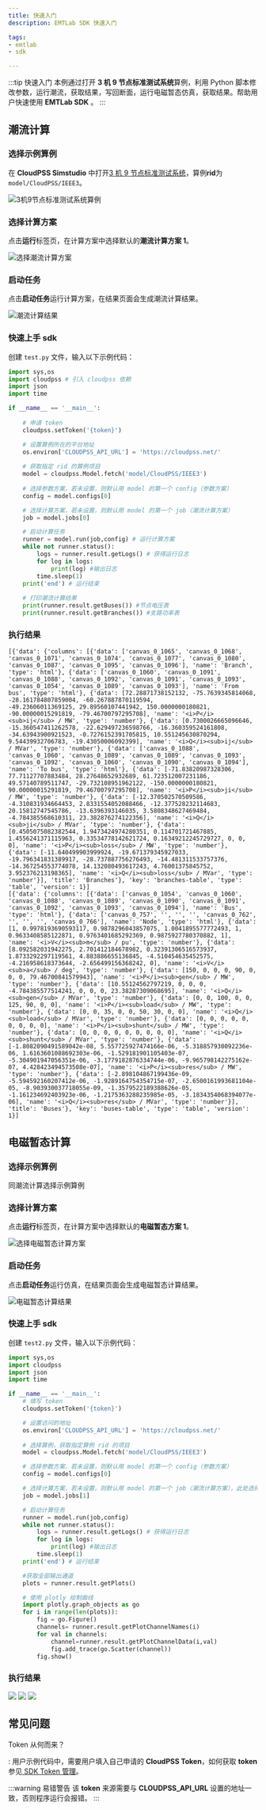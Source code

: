 ```yaml
---
title: 快速入门
description: EMTLab SDK 快速入门

tags:
- emtlab
- sdk

---
```


:::tip 快速入门
本例通过打开 **3 机 9 节点标准测试系统**算例，利用 Python 脚本修改参数，运行潮流，获取结果，写回断面，运行电磁暂态仿真，获取结果。帮助用户快速使用 **EMTLab SDK** 。
:::

## 潮流计算

### 选择示例算例

在 **CloudPSS Simstudio** 中打开[3 机 9 节点标准测试系统](https://cloudpss.net/model/songyankan/3_Gen_9_Bus)，算例**rid**为`model/CloudPSS/IEEE3`。

![3机9节点标准测试系统算例](image-1.png "3机9节点标准测试系统算例")

### 选择计算方案

点击**运行**标签页，在计算方案中选择默认的**潮流计算方案 1**。

![选择潮流计算方案](image-2.png "选择潮流计算方案")

### 启动任务

点击**启动任务**运行计算方案，在结果页面会生成潮流计算结果。

![潮流计算结果](image-3.png "潮流计算结果")

### 快速上手 sdk

创建 `test.py` 文件，输入以下示例代码：

```python title="3 机 9 节点标准测试系统潮流计算" showLineNumbers
import sys,os
import cloudpss # 引入 cloudpss 依赖
import json
import time

if __name__ == '__main__':
    
    # 申请 token
    cloudpss.setToken('{token}')

    # 设置算例所在的平台地址
    os.environ['CLOUDPSS_API_URL'] = 'https://cloudpss.net/'
    
    # 获取指定 rid 的算例项目
    model = cloudpss.Model.fetch('model/CloudPSS/IEEE3')
    
    # 选择参数方案，若未设置，则默认用 model 的第一个 config（参数方案）
    config = model.configs[0]

    # 选择计算方案，若未设置，则默认用 model 的第一个 job（潮流计算方案）
    job = model.jobs[0]

    # 启动计算任务
    runner = model.run(job,config) # 运行计算方案
    while not runner.status(): 
        logs = runner.result.getLogs() # 获得运行日志
        for log in logs: 
            print(log) #输出日志
        time.sleep(1)
    print('end') # 运行结束
    
    # 打印潮流计算结果
    print(runner.result.getBuses()) #节点电压表
    print(runner.result.getBranches()) #支路功率表
```
### 执行结果

```
[{'data': {'columns': [{'data': ['canvas_0_1065', 'canvas_0_1068', 'canvas_0_1071', 'canvas_0_1074', 'canvas_0_1077', 'canvas_0_1080', 'canvas_0_1087', 'canvas_0_1095', 'canvas_0_1096'], 'name': 'Branch', 'type': 'html'}, {'data': ['canvas_0_1060', 'canvas_0_1091', 'canvas_0_1088', 'canvas_0_1092', 'canvas_0_1091', 'canvas_0_1093', 'canvas_0_1054', 'canvas_0_1089', 'canvas_0_1093'], 'name': 'From bus', 'type': 'html'}, {'data': [72.28871738152132, -75.7639345814068, -28.161784807859004, -60.267887870119594, 
-49.23606011369125, 29.89560107441942, 150.0000000180821, -90.00000015291819, -79.46700797295708], 'name': '<i>P</i><sub>ij</sub> / MW', 'type': 'number'}, {'data': [0.7300026665096646, -15.360547411262578, -22.629497236598766, -16.360359524161808, -34.63943900921523, -0.7276152391705815, 10.551245630870294, 9.54439932706783, -19.43050006092399], 'name': '<i>Q</i><sub>ij</sub> / MVar', 'type': 'number'}, {'data': ['canvas_0_1088', 'canvas_0_1060', 'canvas_0_1089', 'canvas_0_1089', 'canvas_0_1093', 'canvas_0_1092', 'canvas_0_1060', 'canvas_0_1090', 'canvas_0_1094'], 'name': 'To bus', 'type': 'html'}, {'data': [-71.83820987328306, 77.71127707883484, 28.27648652932689, 61.723512007231186, 49.57140789511747, -29.732108951962122, -150.0000000180821, 90.00000015291819, 79.46700797295708], 'name': '<i>P</i><sub>ji</sub> / MW', 'type': 'number'}, {'data': [-12.370502570509586, -4.310831934664453, 2.8331554052088466, -12.377528232114683, 20.15812747545786, -13.6396393146035, 3.5808348627469484, -4.784385568610311, 23.382876274122356], 'name': '<i>Q</i><sub>ji</sub> / MVar', 'type': 'number'}, {'data': [0.4505075082382544, 1.9473424974280351, 0.114701721467885, 1.4556241371115963, 0.33534778142621724, 0.16349212245729727, 0, 0, 0], 'name': '<i>P</i><sub>loss</sub> / MW', 'type': 'number'}, {'data': [-11.640499903999924, -19.671379345927033, -19.796341831389917, -28.737887756276493, -14.481311533757376, -14.367254553774078, 14.132080493617243, 4.76001375845752, 3.952376213198365], 'name': '<i>Q</i><sub>loss</sub> / MVar', 'type': 'number'}], 'title': 'Branches'}, 'key': 'branches-table', 'type': 'table', 'version': 1}]
[{'data': {'columns': [{'data': ['canvas_0_1054', 'canvas_0_1060', 'canvas_0_1088', 'canvas_0_1089', 'canvas_0_1090', 'canvas_0_1091', 'canvas_0_1092', 'canvas_0_1093', 'canvas_0_1094'], 'name': 'Bus', 'type': 'html'}, {'data': ['canvas_0_757', '', '', '', 'canvas_0_762', '', '', '', 'canvas_0_766'], 'name': 'Node', 'type': 'html'}, {'data': [1, 0.9978193690593117, 0.9878296043857075, 1.0041895577772493, 1, 0.9633408585122871, 0.9763401685292369, 0.9875927780370882, 1], 'name': '<i>V</i><sub>m</sub> / pu', 'type': 'number'}, {'data': [8.092582031942275, 2.701412184678982, 0.32391306516573937, 1.8733292297119561, 4.883886655136845, -4.510454635452575, -4.216958618373644, -2.656499156368242, 0], 'name': '<i>V</i><sub>a</sub> / deg', 'type': 'number'}, {'data': [150, 0, 0, 0, 90, 0, 0, 0, 79.46700841579943], 'name': '<i>P</i><sub>gen</sub> / MW', 'type': 'number'}, {'data': [10.55124562797219, 0, 0, 0, -4.784385577514241, 0, 0, 0, 23.38287309068695], 'name': '<i>Q</i><sub>gen</sub> / MVar', 'type': 'number'}, {'data': [0, 0, 100, 0, 0, 125, 90, 0, 0], 'name': '<i>P</i><sub>load</sub> / MW', 'type': 'number'}, {'data': [0, 0, 35, 0, 0, 50, 30, 0, 0], 'name': '<i>Q</i><sub>load</sub> / MVar', 'type': 'number'}, {'data': [0, 0, 0, 0, 0, 0, 0, 0, 0], 'name': '<i>P</i><sub>shunt</sub> / MW', 'type': 'number'}, {'data': [0, 0, 0, 0, 0, 0, 0, 0, 0], 'name': '<i>Q</i><sub>shunt</sub> / MVar', 'type': 'number'}, {'data': [-1.8082090491589042e-08, 5.557725927474166e-06, -5.318857930092236e-06, 1.6163601088692303e-06, -1.529181901105403e-07, -5.304901947056351e-06, -3.1779182876334744e-06, -9.965798142275162e-07, 4.428423494573508e-07], 'name': '<i>P</i><sub>res</sub> / MW', 'type': 'number'}, {'data': [-2.898104867199436e-09, -5.594592160207412e-06, -1.9289164754354715e-07, -2.6500161993681104e-05, -8.903930037718055e-09, -1.3579522189388626e-05, -1.161234692403923e-06, -1.2175363288235985e-05, -3.1834354068394077e-06], 'name': '<i>Q</i><sub>res</sub> / MVar', 'type': 'number'}], 'title': 'Buses'}, 'key': 'buses-table', 'type': 'table', 'version': 1}]
```

## 电磁暂态计算

### 选择示例算例

同潮流计算选择示例算例

### 选择计算方案

点击**运行**标签页，在计算方案中选择默认的**电磁暂态方案 1**。

![选择电磁暂态计算方案](electromagnetic-transient-calculation-scheme.png "选择电磁暂态计算方案")

### 启动任务

点击**启动任务**运行仿真，在结果页面会生成电磁暂态计算结果。

![电磁暂态计算结果](electromagnetic-transient-calculation-results.png "电磁暂态计算结果")

### 快速上手 sdk

创建 `test2.py` 文件，输入以下示例代码：

```python title="3 机 9 节点标准测试系统电磁暂态计算" showLineNumbers
import sys,os
import cloudpss
import json
import time

if __name__ == '__main__':
    # 填写 token
    cloudpss.setToken('{token}')

    # 设置访问的地址
    os.environ['CLOUDPSS_API_URL'] = 'https://cloudpss.net/'
    
    # 选择算例，获取指定算例 rid 的项目
    model = cloudpss.Model.fetch('model/CloudPSS/IEEE3')

    # 选择参数方案，若未设置，则默认用 model 的第一个 config（参数方案）
    config = model.configs[0] 

    # 选择计算方案，若未设置，则默认用 model 的第一个 job（潮流计算方案），此处选择 jobs[1]，为电磁暂态仿真任务
    job = model.jobs[1]

    # 启动计算任务
    runner = model.run(job,config)
    while not runner.status():
        logs = runner.result.getLogs() # 获得运行日志
        for log in logs:
            print(log) #输出日志
        time.sleep(1)
    print('end') # 运行结束

    #获取全部输出通道
    plots = runner.result.getPlots()

    # 使用 plotly 绘制曲线
    import plotly.graph_objects as go
    for i in range(len(plots)):
        fig = go.Figure()
        channels= runner.result.getPlotChannelNames(i)
        for val in channels:
            channel=runner.result.getPlotChannelData(i,val)
            fig.add_trace(go.Scatter(channel))
        fig.show()
```
### 执行结果

![](image-4.png)
![](image-5.png)
![](image-6.png)

## 常见问题

Token 从何而来？

:   用户示例代码中，需要用户填入自己申请的 **CloudPSS Token**，如何获取 **token** 参见[ SDK Token 管理](../../../../software/50-user-center/40-general-account-settings/30-sdk-token-managemment/index.md)。

:::warning 易错警告
该 **token** 来源需要与 **CLOUDPSS_API_URL** 设置的地址一致，否则程序运行会报错。
:::